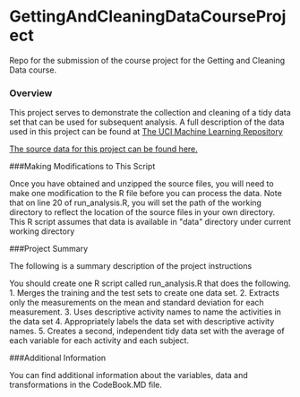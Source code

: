 # GettingAndCleaningDataCourseProject

Repo for the submission of the course project for the Getting and Cleaning Data course.

### Overview
This project serves to demonstrate the collection and cleaning of a tidy data set that can be used for subsequent
analysis. A full description of the data used in this project can be found at [The UCI Machine Learning Repository](http://archive.ics.uci.edu/ml/datasets/Human+Activity+Recognition+Using+Smartphones)

[The source data for this project can be found here.](https://d396qusza40orc.cloudfront.net/getdata%2Fprojectfiles%2FUCI%20HAR%20Dataset.zip)


###Making Modifications to This Script

Once you have obtained and unzipped the source files, you will need to make one modification to the R file before you can process the data. Note that on line 20 of run_analysis.R, you will set the path of the working directory to reflect the location of the source files in your own directory. This R script assumes that data is available in "data" directory under current working directory

###Project Summary

The following is a summary description of the project instructions

You should create one R script called run_analysis.R that does the following. 1. Merges the training and the test sets to create one data set. 2. Extracts only the measurements on the mean and standard deviation for each measurement. 3. Uses descriptive activity names to name the activities in the data set 4. Appropriately labels the data set with descriptive activity names. 5. Creates a second, independent tidy data set with the average of each variable for each activity and each subject.

###Additional Information

You can find additional information about the variables, data and transformations in the CodeBook.MD file.
